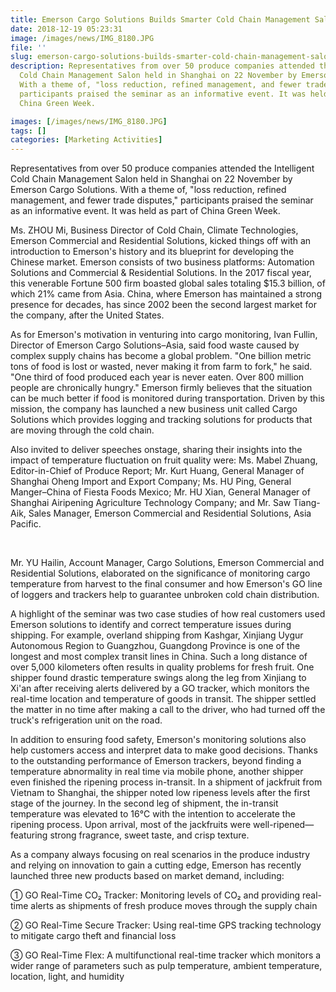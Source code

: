 ```yaml
---
title: Emerson Cargo Solutions Builds Smarter Cold Chain Management Salon
date: 2018-12-19 05:23:31
image: /images/news/IMG_8180.JPG
file: ''
slug: emerson-cargo-solutions-builds-smarter-cold-chain-management-salon
description: Representatives from over 50 produce companies attended the Intelligent
  Cold Chain Management Salon held in Shanghai on 22 November by Emerson Cargo Solutions.
  With a theme of, "loss reduction, refined management, and fewer trade disputes,"
  participants praised the seminar as an informative event. It was held as part of
  China Green Week.

images: [/images/news/IMG_8180.JPG]
tags: []
categories: [Marketing Activities]
---
```

<p>Representatives from over 50 produce companies attended the Intelligent Cold Chain Management Salon held in Shanghai on 22 November by Emerson Cargo Solutions. With a theme of, "loss reduction, refined management, and fewer trade disputes," participants praised the seminar as an informative event. It was held as part of China Green Week.</p>
<p>Ms. ZHOU Mi, Business Director of Cold Chain, Climate Technologies, Emerson Commercial and Residential Solutions, kicked things off with an introduction to Emerson's history and its blueprint for developing the Chinese market. Emerson consists of two business platforms: Automation Solutions and Commercial & Residential Solutions. In the 2017 fiscal year, this venerable Fortune 500 firm boasted global sales totaling $15.3 billion, of which 21% came from Asia. China, where Emerson has maintained a strong presence for decades, has since 2002 been the second largest market for the company, after the United States.</p>
<p>As for Emerson's motivation in venturing into cargo monitoring, Ivan Fullin, Director of Emerson Cargo Solutions–Asia, said food waste caused by complex supply chains has become a global problem. "One billion metric tons of food is lost or wasted, never making it from farm to fork," he said. "One third of food produced each year is never eaten. Over 800 million people are chronically hungry." Emerson firmly believes that the situation can be much better if food is monitored during transportation. Driven by this mission, the company has launched a new business unit called Cargo Solutions which provides logging and tracking solutions for products that are moving through the cold chain.</p>
<p>Also invited to deliver speeches onstage, sharing their insights into the impact of temperature fluctuation on fruit quality were: Ms. Mabel Zhuang, Editor-in-Chief of Produce Report; Mr. Kurt Huang, General Manager of Shanghai Oheng Import and Export Company; Ms. HU Ping, General Manger–China of Fiesta Foods Mexico; Mr. HU Xian, General Manager of Shanghai Airipening Agriculture Technology Company; and Mr. Saw Tiang-Aik, Sales Manager, Emerson Commercial and Residential Solutions, Asia Pacific.</p>
<p> </p>
<p>Mr. YU Hailin, Account Manager, Cargo Solutions, Emerson Commercial and Residential Solutions, elaborated on the significance of monitoring cargo temperature from harvest to the final consumer and how Emerson's GO line of loggers and trackers help to guarantee unbroken cold chain distribution.</p>
<p>A highlight of the seminar was two case studies of how real customers used Emerson solutions to identify and correct temperature issues during shipping. For example, overland shipping from Kashgar, Xinjiang Uygur Autonomous Region to Guangzhou, Guangdong Province is one of the longest and most complex transit lines in China. Such a long distance of over 5,000 kilometers often results in quality problems for fresh fruit. One shipper found drastic temperature swings along the leg from Xinjiang to Xi'an after receiving alerts delivered by a GO tracker, which monitors the real-time location and temperature of goods in transit. The shipper settled the matter in no time after making a call to the driver, who had turned off the truck's refrigeration unit on the road.</p>
<p>In addition to ensuring food safety, Emerson's monitoring solutions also help customers access and interpret data to make good decisions. Thanks to the outstanding performance of Emerson trackers, beyond finding a temperature abnormality in real time via mobile phone, another shipper even finished the ripening process in-transit. In a shipment of jackfruit from Vietnam to Shanghai, the shipper noted low ripeness levels after the first stage of the journey. In the second leg of shipment, the in-transit temperature was elevated to 16℃ with the intention to accelerate the ripening process. Upon arrival, most of the jackfruits were well-ripened—featuring strong fragrance, sweet taste, and crisp texture.</p>
<p>As a company always focusing on real scenarios in the produce industry and relying on innovation to gain a cutting edge, Emerson has recently launched three new products based on market demand, including:</p>
<p>① GO Real-Time CO₂ Tracker: Monitoring levels of CO₂ and providing real-time alerts as shipments of fresh produce moves through the supply chain</p>
<p>② GO Real-Time Secure Tracker: Using real-time GPS tracking technology to mitigate cargo theft and financial loss</p>
<p>③ GO Real-Time Flex: A multifunctional real-time tracker which monitors a wider range of parameters such as pulp temperature, ambient temperature, location, light, and humidity<br />
  </p>

